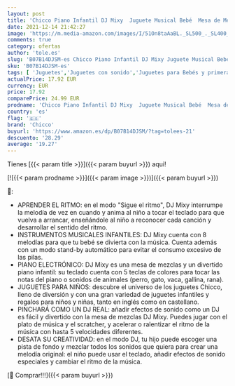 ```yaml
---
layout: post
title: 'Chicco Piano Infantil DJ Mixy  Juguete Musical Bebé  Mesa de Mezclas Musical Electrónica e Interactiva con 8 Melodías  4 Géneros Musicales y Luces de Colores Juguete Bebés de 1-4 Años'
date: 2021-12-14 21:42:27
image: 'https://m.media-amazon.com/images/I/51On8taAaBL._SL500_._SL400_.jpg'
comments: true
category: ofertas
author: 'tole.es'
slug: 'B07B14DJSM-es Chicco Piano Infantil DJ Mixy Juguete Musical Bebé Mesa de...'
sku: 'B07B14DJSM-es'
tags: [ 'Juguetes','Juguetes con sonido','Juguetes para Bebés y primera infancia','Juguetes y juegos','bebé','bebés','chicco', ]
actualPrice: 17.92 EUR
currency: EUR
price: 17.92
comparePrice: 24.99 EUR
prodname: 'Chicco Piano Infantil DJ Mixy  Juguete Musical Bebé  Mesa de Mezclas Musical Electrónica e Interactiva con 8 Melodías  4 Géneros Musicales y Luces de Colores Juguete Bebés de 1-4 Años'
country: 'es'
flag: '🇪🇸'
brand: 'Chicco'
buyurl: 'https://www.amazon.es/dp/B07B14DJSM/?tag=tolees-21'
descuento: '28.29'
average: '19.27'
---
```


Tienes [{{< param title >}}]({{< param buyurl >}}) aqui!

[![{{< param prodname >}}]({{< param image >}})]({{< param buyurl >}})

🔎:

- APRENDER EL RITMO: en el modo "Sigue el ritmo", DJ Mixy interrumpe la melodía de vez en cuando y anima al niño a tocar el teclado para que vuelva a arrancar, enseñándole al niño a reconocer cada canción y desarrollar el sentido del ritmo.
- INSTRUMENTOS MUSICALES INFANTILES: DJ Mixy cuenta con 8 melodías para que tu bebé se divierta con la música. Cuenta además con un modo stand-by automático para evitar el consumo excesivo de las pilas.
- PIANO ELECTRÓNICO: DJ Mixy es una mesa de mezclas y un divertido piano infantil: su teclado cuenta con 5 teclas de colores para tocar las notas del piano o sonidos de animales (perro, gato, vaca, gallina, rana).
- JUGUETES PARA NIÑOS: descubre el universo de los juguetes Chicco, lleno de diversión y con una gran variedad de juguetes infantiles y regalos para niños y niñas, tanto en inglés como en castellano.
- PINCHARÁ COMO UN DJ REAL: añadir efectos de sonido como un DJ es fácil y divertido con la mesa de mezclas DJ Mixy. Puedes jugar con el plato de música y el scratcher, y acelerar o ralentizar el ritmo de la música con hasta 5 velocidades diferentes.
- DESATA SU CREATIVIDAD: en el modo DJ, tu hijo puede escoger una pista de fondo y mezclar todos los sonidos que quiera para crear una melodía original: el niño puede usar el teclado, añadir efectos de sonido especiales y cambiar el ritmo de la música.

[🛒 Comprar!!!]({{< param buyurl >}})
